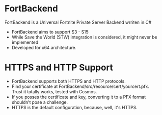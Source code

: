# FortBackend
FortBackend is a Universal Fortnite Private Server Backend wrriten in C# 

- FortBackend aims to support S3 - S15
- While Save the World (STW) integration is considered, it might never be implemented
- Developed for x64 architecture.

# HTTPS and HTTP Support
- FortBackend supports both HTTPS and HTTP protocols.
- Find your certificate at FortBackend/src/resource/cert/yourcert.pfx. Trust it totally works, tested with Cosmos.
- If you posses the certificate and key, converting it to a PFX format shouldn't pose a challenge.
- HTTPS is the default configuration, because, well, it's HTTPS.
